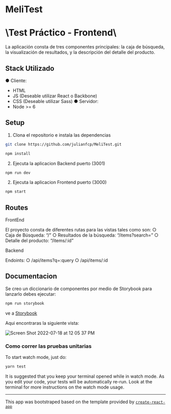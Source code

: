 # MeliTest


# \Test Práctico - Frontend\

La aplicación consta de tres componentes principales: la caja de búsqueda, la visualización de
resultados, y la descripción del detalle del producto.

## Stack Utilizado

● Cliente:
  - HTML
  - JS (Deseable utilizar React o Backbone)
  - CSS (Deseable utilizar Sass)
● Servidor:
  - Node >= 6

## Setup

1. Clona el repositorio e instala las dependencias
```bash
git clone https://github.com/julianfcp/MeliTest.git
```
```bash
npm install
```
2. Ejecuta la aplicacion Backend puerto (3001)
```bash
npm run dev
```
2. Ejecuta la aplicacion Frontend puerto (3000)
```bash
npm start
```


## Routes

FrontEnd

El proyecto consta de diferentes rutas para las vistas tales como son:
○ Caja de Búsqueda: “/”
○ Resultados de la búsqueda: “/items?search=”
○ Detalle del producto: “/items/:id”

Backend

Endoints:
○ /api/items?q=:query
○ /api/items/:id


## Documentacion

Se creo un diccionario de componentes por medio de Storybook para lanzarlo debes ejecutar:

```bash
npm run storybook
```
 
ve a [Storybook](http://localhost:6006/)

Aqui encontraras la siguiente vista:

![Screen Shot 2022-07-18 at 12 05 37 PM](https://user-images.githubusercontent.com/8947334/179564806-27d11c4b-4a1f-451e-b37b-e7203f50217e.png)


### Como correr las pruebas unitarias

To start watch mode, just do:

```bash
yarn test
```

It is suggested that you keep your terminal opened while in watch mode. As you edit your code, your tests will be automatically re-run. Look at the terminal for more instructions on the watch mode usage.




---

This app was bootstraped based on the template provided by [`create-react-app`](https://github.com/facebook/create-react-app)
